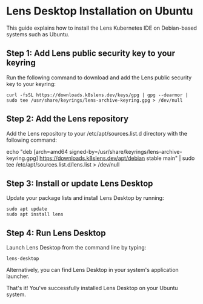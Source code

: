 # Lens Desktop Installation on Ubuntu

This guide explains how to install the Lens Kubernetes IDE on Debian-based systems such as Ubuntu.

## Step 1: Add Lens public security key to your keyring

Run the following command to download and add the Lens public security key to your keyring:

```curl -fsSL https://downloads.k8slens.dev/keys/gpg | gpg --dearmor | sudo tee /usr/share/keyrings/lens-archive-keyring.gpg > /dev/null```

## Step 2: Add the Lens repository

Add the Lens repository to your /etc/apt/sources.list.d directory with the following command:

echo "deb [arch=amd64 signed-by=/usr/share/keyrings/lens-archive-keyring.gpg] https://downloads.k8slens.dev/apt/debian stable main" | sudo tee /etc/apt/sources.list.d/lens.list > /dev/null

## Step 3: Install or update Lens Desktop

Update your package lists and install Lens Desktop by running:

```
sudo apt update
sudo apt install lens
```

## Step 4: Run Lens Desktop

Launch Lens Desktop from the command line by typing:

```lens-desktop```

Alternatively, you can find Lens Desktop in your system's application launcher.

That's it! You've successfully installed Lens Desktop on your Ubuntu system.
